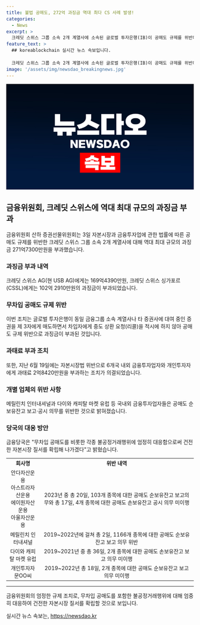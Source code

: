 ```yaml
---
title: 불법 공매도, 272억 과징금 역대 최다 CS 사례 발생!
categories:
  - News
excerpt: >
  크레딧 스위스 그룹 소속 2개 계열사에 소속된 글로벌 투자은행(IB)이 공매도 규제를 위반해 역대 최대 규모의 과징금을 부과받았다. 금융당국은 과태료를 부과한 국내외 금융투자업자 6개사와 개인투자자 1인에 대한 엄정 대응을 이어가고 있다. 이에 따라 무차입 공매도를 포함한 각종 불공정거래행위에 대한 건전한 자본시장 질서를 확립하고자 노력하고 있다.
feature_text: >
  ## koreablockchain 실시간 뉴스 속보입니다.

  크레딧 스위스 그룹 소속 2개 계열사에 소속된 글로벌 투자은행(IB)이 공매도 규제를 위반해 역대 최대 규모의 과징금을 부과받았다. 금융당국은 과태료를 부과한 국내외 금융투자업자 6개사와 개인투자자 1인에 대한 엄정 대응을 이어가고 있다. 이에 따라 무차입 공매도를 포함한 각종 불공정거래행위에 대한 건전한 자본시장 질서를 확립하고자 노력하고 있다.
image: '/assets/img/newsdao_breakingnews.jpg'
---
```


<p><img src="/assets/img/newsdao_breakingnews.jpg" alt="koreablockchain 속보" /></p>

<h2 data-ke-size="size26">금융위원회, 크레딧 스위스에 역대 최대 규모의 과징금 부과</h2>

<p data-ke-size="size16">금융위원회 산하 증권선물위원회는 3일 자본시장과 금융투자업에 관한 법률에 따른 공매도 규제를 위반한 크레딧 스위스 그룹 소속 2개 계열사에 대해 역대 최대 규모의 과징금 271억7300만원을 부과했습니다.</p>

<h3>과징금 부과 내역</h3>

<p data-ke-size="size16">크레딧 스위스 AG(현 USB AG)에게는 169억4390만원, 크레딧 스위스 싱가포르(CSSL)에게는 102억 2910만원의 과징금이 부과되었습니다.</p>

<h3>무차입 공매도 규제 위반</h3>

<p data-ke-size="size16">이번 조치는 글로벌 투자은행이 동일 금융그룹 소속 계열사나 타 증권사에 대여 중인 증권을 제 3자에게 매도하면서 차입자에게 중도 상환 요청(리콜)을 적시에 하지 않아 공매도 규제 위반으로 과징금이 부과된 것입니다.</p>

<h3>과태료 부과 조치</h3>

<p data-ke-size="size16">또한, 지난 6월 19일에는 자본시장법 위반으로 6개국 내외 금융투자업자와 개인투자자에게 과태료 2억8420만원을 부과하는 조치가 의결되었습니다.</p>

<h3>개별 업체의 위반 사항</h3>

<p data-ke-size="size16">메릴린치 인터내셔널과 다이와 캐피탈 마켓 유럽 등 국내외 금융투자업자들은 공매도 순보유잔고 보고·공시 의무를 위반한 것으로 밝혀졌습니다.</p>

<h3>당국의 대응 방안</h3>

<p data-ke-size="size16">금융당국은 "무차입 공매도를 비롯한 각종 불공정거래행위에 엄정히 대응함으로써 건전한 자본시장 질서를 확립해 나가겠다"고 밝혔습니다.</p>

<table>
  <tr>
    <td style="text-align: center; height: 17px;"><b>회사명</b></td>
    <td style="text-align: center; height: 17px;"><b>위반 내역</b></td>
  </tr>
  <tr>
    <td style="text-align: center; height: 17px;">안다자산운용<br>아스트라자산운용<br>에이원자산운용<br>아울자산운용</td>
    <td style="text-align: center; height: 17px;">2023년 중 총 20일, 103개 종목에 대한 공매도 순보유잔고 보고의무와 총 17일, 4개 종목에 대한 공매도 손보유잔고 공시 의무 미이행</td>
  </tr>
  <tr>
    <td style="text-align: center; height: 17px;">메릴린치 인터내셔널</td>
    <td style="text-align: center; height: 17px;">2019~2022년에 걸쳐 총 2일, 1166개 종목에 대한 공매도 순보유잔고 보고 의무 위반</td>
  </tr>
  <tr>
    <td style="text-align: center; height: 17px;">다이와 캐피탈 마켓 유럽</td>
    <td style="text-align: center; height: 17px;">2019~2021년 중 총 36일, 2개 종목에 대한 공매도 손보유잔고 보고 의무 미이행</td>
  </tr>
  <tr>
    <td style="text-align: center; height: 17px;">개인투자자 문OO씨</td>
    <td style="text-align: center; height: 17px;">2019~2022년 총 18일, 2개 종목에 대한 공매도 순보유잔고 보고 의무 미이행</td>
  </tr>
</table>

<hr>

<p data-ke-size="size16">금융위원회의 엄정한 규제 조치로, 무차입 공매도를 포함한 불공정거래행위에 대해 엄중히 대응하여 건전한 자본시장 질서를 확립할 것으로 보입니다.</p>
실시간 뉴스 속보는, <a href="https://newsdao.kr" rel="dofollow">https://newsdao.kr</a>


